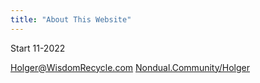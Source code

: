 ```yaml
---
title: "About This Website"
---
```



Start 11-2022

Holger@WisdomRecycle.com
[Nondual.Community/Holger](http://Nondual.Community/Holger)